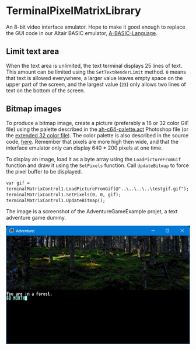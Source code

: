 # TerminalPixelMatrixLibrary
An 8-bit video interface emulator. Hope to make it good enough to replace the GUI code in our Altair BASIC emulator, [A-BASIC-Language](https://github.com/tomas-hakansson/A-BASIC-Language).

## Limit text area

When the text area is unlimited, the text terminal displays 25 lines of text.
This amount can be limited using the `SetTextRenderLimit` method.
`0` means that text is allowed everywhere, a larger value leaves empty space on the
upper part of the screen, and the largest value (`23`) only allows two
lines of text on the bottom of the screen.

## Bitmap images

To produce a bitmap image, create a picture (preferably a 16 or 32 color GIF file) using
the palette described in the
[ah-c64-palette.act](https://github.com/Anders-H/TerminalPixelMatrixLibrary/blob/main/ah-c64-palette.act) Photoshop file (or the [extended 32 color file]((https://github.com/Anders-H/TerminalPixelMatrixLibrary/blob/main/ah-c64-palette-extended.act))).
The color palette is also described in the source code, [here](https://github.com/Anders-H/TerminalPixelMatrixLibrary/blob/main/TerminalMatrix/TerminalColor/Palette.cs).
Remember that pixels are more high then wide, and that the interface emulator only can display 640 * 200 pixels at one time.

To display an image, load it as a byte array using the `LoadPictureFromGif` function and draw it using the `SetPixels` function.
Call `UpdateBitmap` to force the pixel buffer to be displayed.

```
var gif = terminalMatrixControl1.LoadPictureFromGif(@"..\..\..\..\testgif.gif");
terminalMatrixControl1.SetPixels(0, 0, gif);
terminalMatrixControl1.UpdateBitmap();
```

The image is a screenshot of the AdventureGameExample projet, a text adventure game dummy.

![Text adventure dummy](https://raw.githubusercontent.com/Anders-H/TerminalPixelMatrixLibrary/main/screenshot_adventure_game_dummy.jpg)
